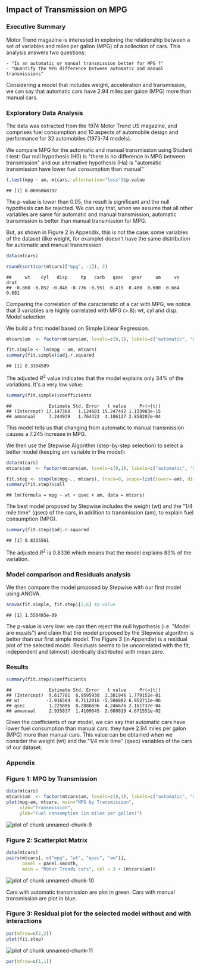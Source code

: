 ## Impact of Transmission on MPG  

### Executive Summary

Motor Trend magazine is interested in exploring the relationship between a set of variables and miles per gallon (MPG) of a collection of cars. This analysis answers two questions:

    - "Is an automatic or manual transmission better for MPG ?"
    - "Quantify the MPG difference between automatic and manual transmissions"

Considering a model that includes weight, acceleration and transmission, we can say that automatic cars have 2.94 miles per galon (MPG) more than manual cars.  

### Exploratory Data Analysis

The data was extracted from the 1974 Motor Trend US magazine, and comprises fuel consumption and 10 aspects of automobile design and performance for 32 automobiles (1973-74 models).

We compare MPG for the automatic and manual transmission using Student t test: Our null hypothesis (H0) is "there is no difference in MPG between transmission" and our alternative hypothesis (Ha) is "automatic transmission have lower fuel consumption than manual"  


```r
t.test(mpg ~ am, mtcars, alternative="less")$p.value
```

```
## [1] 0.0006868192
```

The p-value is lower than 0.05, the result is significant and the null hypothesis can be rejected.
We can say that, when we assume that all other variables are same for automatic and manual transmission, automatic transmission is better than manual transmission for MPG.

But, as shown in Figure 2 in Appendix, this is not the case: some variables of the dataset (like weight, for example) doesn't have the same distribution for automatic and manual transmission.  


```r
data(mtcars)

round(sort(cor(mtcars)["mpg", -1]), 3)
```

```
##     wt    cyl   disp     hp   carb   qsec   gear     am     vs   drat 
## -0.868 -0.852 -0.848 -0.776 -0.551  0.419  0.480  0.600  0.664  0.681
```

Comparing the correlation of the caracteristic of a car with MPG, we notice that 3 variables are highly correlated with MPG (>.8): wt, cyl and disp.
Model selection

We build a first model based on Simple Linear Regression.


```r
mtcars$am  <- factor(mtcars$am, levels=c(0,1), labels=c("automatic", "manual"))

fit.simple <- lm(mpg ~ am, mtcars)
summary(fit.simple)$adj.r.squared
```

```
## [1] 0.3384589
```


The adjusted $R^2$ value indicates that the model explains only 34% of the variations. It's a very low value.


```r
summary(fit.simple)$coefficients
```

```
##              Estimate Std. Error   t value     Pr(>|t|)
## (Intercept) 17.147368   1.124603 15.247492 1.133983e-15
## ammanual     7.244939   1.764422  4.106127 2.850207e-04
```


This model tells us that changing from automatic to manual transmission causes a 7.245 increase in MPG.

We then use the Stepwise Algorithm (step-by-step selection) to select a better model (keeping am variable in the model):


```r
data(mtcars)
mtcars$am  <- factor(mtcars$am, levels=c(0,1), labels=c("automatic", "manual"))

fit.step <- step(lm(mpg~., mtcars), trace=0, scope=list(lower=~am), direction="both")
summary(fit.step)$call
```

```
## lm(formula = mpg ~ wt + qsec + am, data = mtcars)
```

The best model proposed by Stepwise includes the weight (wt) and the "1/4 mile time" (qsec) of the cars, in addition to transmission (am), to explain fuel consumption (MPG).


```r
summary(fit.step)$adj.r.squared
```

```
## [1] 0.8335561
```


The adjusted $R^2$ is 0.8336 which means that the model explains 83% of the variation.  

### Model comparison and Residuals analysis

We then compare the model proposed by Stepwise with our first model using ANOVA.


```r
anova(fit.simple, fit.step)[2,6] #p-value
```

```
## [1] 1.550495e-09
```


The p-value is very low: we can then reject the null hypothesis (i.e. "Model are equals") and claim that the model proposed by the Stepwise algorithm is better than our first simple model.
The Figure 3 (in Appendix) is a residual plot of the selected model. Residuals seems to be uncorrelated with the fit, independent and (almost) identically distributed with mean zero.  

### Results


```r
summary(fit.step)$coefficients
```

```
##              Estimate Std. Error   t value     Pr(>|t|)
## (Intercept)  9.617781  6.9595930  1.381946 1.779152e-01
## wt          -3.916504  0.7112016 -5.506882 6.952711e-06
## qsec         1.225886  0.2886696  4.246676 2.161737e-04
## ammanual     2.935837  1.4109045  2.080819 4.671551e-02
```


Given the coefficients of our model, we can say that automatic cars have lower fuel consumption than manual cars: they have 2.94 miles per galon (MPG) more than manual cars. This value can be obtained when we consider the weight (wt) and the "1/4 mile time" (qsec) variables of the cars of our dataset.  

### Appendix  

### Figure 1: MPG by Transmission


```r
data(mtcars)
mtcars$am  <- factor(mtcars$am, levels=c(0,1), labels=c("automatic", "manual"))
plot(mpg~am, mtcars, main="MPG by Transmission",
     xlab="Transmission", 
     ylab="Fuel consumption (in miles per gallon)")
```

![plot of chunk unnamed-chunk-9](figure/unnamed-chunk-9-1.png) 


### Figure 2: Scatterplot Matrix


```r
data(mtcars)
pairs(mtcars[, c("mpg", "wt", "qsec", "am")], 
      panel = panel.smooth, 
      main = "Motor Trends cars", col = 3 + (mtcars$am))
```

![plot of chunk unnamed-chunk-10](figure/unnamed-chunk-10-1.png) 


Cars with automatic transmission are plot in green.
Cars with manual transmission are plot in blue.  

### Figure 3: Residual plot for the selected model without and with interactions


```r
par(mfrow=c(2,2))
plot(fit.step)
```

![plot of chunk unnamed-chunk-11](figure/unnamed-chunk-11-1.png) 

```r
par(mfrow=c(1,1))
```


